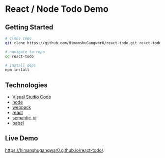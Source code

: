 # React / Node Todo Demo


## Getting Started

```bash
# clone repo
git clone https://github.com/HimanshuGangwar0/react-todo.git react-todo

# navigate to repo
cd react-todo

# install deps
npm install
```

## Technologies

* [Visual Studio Code](https://code.visualstudio.com)
* [node](https://nodejs.org/en/)
* [webpack](https://webpack.github.io/)
* [react](https://facebook.github.io/react/)
* [semantic-ui](http://www.semantic-ui.com/#/)
* [babel](https://babeljs.io/)

## Live Demo
https://himanshugangwar0.github.io/react-todo/.
